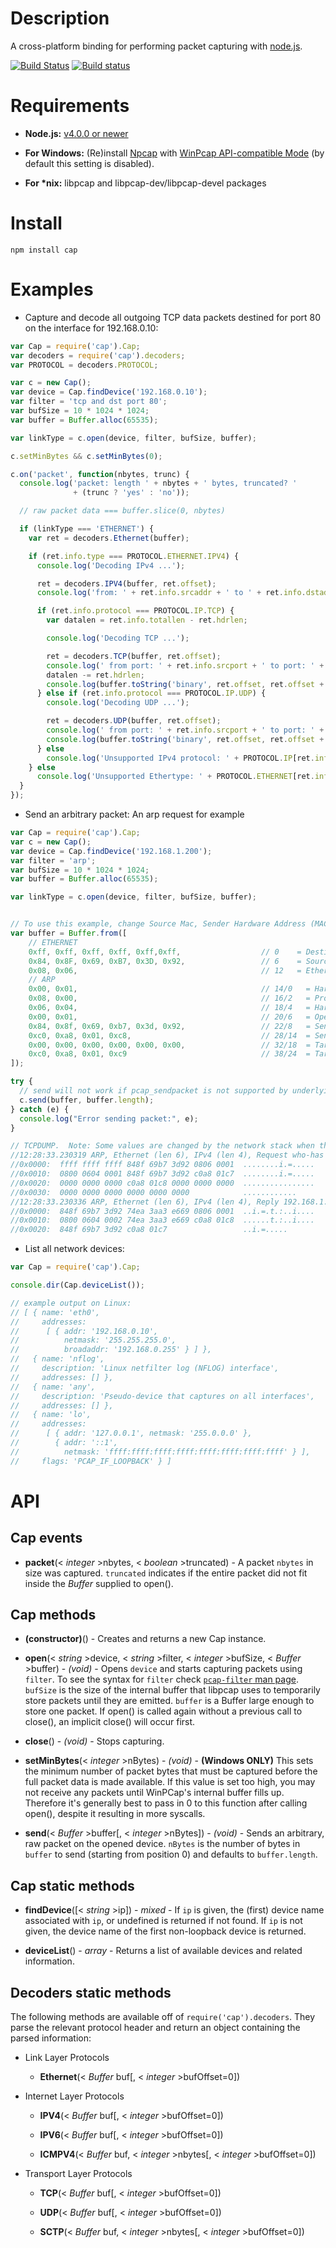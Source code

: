 
Description
===========

A cross-platform binding for performing packet capturing with [node.js](http://nodejs.org/).

[![Build Status](https://travis-ci.org/mscdex/cap.svg)](https://travis-ci.org/mscdex/cap)
[![Build status](https://ci.appveyor.com/api/projects/status/hypcya975yogcu9h)](https://ci.appveyor.com/project/mscdex/cap)


Requirements
============

* **Node.js:** [v4.0.0 or newer](http://nodejs.org/) 

* **For Windows:** (Re)install [Npcap](https://nmap.org/npcap/) with [WinPcap API-compatible Mode](https://user-images.githubusercontent.com/18501150/83390315-e6a15500-a3f1-11ea-9826-3072d141c417.png) (by default this setting is disabled). 

* **For \*nix:** libpcap and libpcap-dev/libpcap-devel packages


Install
============

    npm install cap


Examples
========

* Capture and decode all outgoing TCP data packets destined for port 80 on the interface for 192.168.0.10:

```javascript
var Cap = require('cap').Cap;
var decoders = require('cap').decoders;
var PROTOCOL = decoders.PROTOCOL;

var c = new Cap();
var device = Cap.findDevice('192.168.0.10');
var filter = 'tcp and dst port 80';
var bufSize = 10 * 1024 * 1024;
var buffer = Buffer.alloc(65535);

var linkType = c.open(device, filter, bufSize, buffer);

c.setMinBytes && c.setMinBytes(0);

c.on('packet', function(nbytes, trunc) {
  console.log('packet: length ' + nbytes + ' bytes, truncated? '
              + (trunc ? 'yes' : 'no'));

  // raw packet data === buffer.slice(0, nbytes)

  if (linkType === 'ETHERNET') {
    var ret = decoders.Ethernet(buffer);

    if (ret.info.type === PROTOCOL.ETHERNET.IPV4) {
      console.log('Decoding IPv4 ...');

      ret = decoders.IPV4(buffer, ret.offset);
      console.log('from: ' + ret.info.srcaddr + ' to ' + ret.info.dstaddr);

      if (ret.info.protocol === PROTOCOL.IP.TCP) {
        var datalen = ret.info.totallen - ret.hdrlen;

        console.log('Decoding TCP ...');

        ret = decoders.TCP(buffer, ret.offset);
        console.log(' from port: ' + ret.info.srcport + ' to port: ' + ret.info.dstport);
        datalen -= ret.hdrlen;
        console.log(buffer.toString('binary', ret.offset, ret.offset + datalen));
      } else if (ret.info.protocol === PROTOCOL.IP.UDP) {
        console.log('Decoding UDP ...');

        ret = decoders.UDP(buffer, ret.offset);
        console.log(' from port: ' + ret.info.srcport + ' to port: ' + ret.info.dstport);
        console.log(buffer.toString('binary', ret.offset, ret.offset + ret.info.length));
      } else
        console.log('Unsupported IPv4 protocol: ' + PROTOCOL.IP[ret.info.protocol]);
    } else
      console.log('Unsupported Ethertype: ' + PROTOCOL.ETHERNET[ret.info.type]);
  }
});
```

* Send an arbitrary packet: An arp request for example

```javascript
var Cap = require('cap').Cap;
var c = new Cap();
var device = Cap.findDevice('192.168.1.200');
var filter = 'arp';
var bufSize = 10 * 1024 * 1024;
var buffer = Buffer.alloc(65535);

var linkType = c.open(device, filter, bufSize, buffer);


// To use this example, change Source Mac, Sender Hardware Address (MAC) and Target Protocol address
var buffer = Buffer.from([
    // ETHERNET
    0xff, 0xff, 0xff, 0xff, 0xff,0xff,                  // 0    = Destination MAC
    0x84, 0x8F, 0x69, 0xB7, 0x3D, 0x92,                 // 6    = Source MAC
    0x08, 0x06,                                         // 12   = EtherType = ARP
    // ARP
    0x00, 0x01,                                         // 14/0   = Hardware Type = Ethernet (or wifi)
    0x08, 0x00,                                         // 16/2   = Protocol type = ipv4 (request ipv4 route info)
    0x06, 0x04,                                         // 18/4   = Hardware Addr Len (Ether/MAC = 6), Protocol Addr Len (ipv4 = 4)
    0x00, 0x01,                                         // 20/6   = Operation (ARP, who-has)
    0x84, 0x8f, 0x69, 0xb7, 0x3d, 0x92,                 // 22/8   = Sender Hardware Addr (MAC)
    0xc0, 0xa8, 0x01, 0xc8,                             // 28/14  = Sender Protocol address (ipv4)
    0x00, 0x00, 0x00, 0x00, 0x00, 0x00,                 // 32/18  = Target Hardware Address (Blank/nulls for who-has)
    0xc0, 0xa8, 0x01, 0xc9                              // 38/24  = Target Protocol address (ipv4)
]);

try {
  // send will not work if pcap_sendpacket is not supported by underlying `device`
  c.send(buffer, buffer.length);
} catch (e) {
  console.log("Error sending packet:", e);
}

// TCPDUMP.  Note: Some values are changed by the network stack when the broadcast arp message is received.
//12:28:33.230319 ARP, Ethernet (len 6), IPv4 (len 4), Request who-has 192.168.1.200 tell 192.168.1.199, length 46
//0x0000:  ffff ffff ffff 848f 69b7 3d92 0806 0001  ........i.=.....
//0x0010:  0800 0604 0001 848f 69b7 3d92 c0a8 01c7  ........i.=.....
//0x0020:  0000 0000 0000 c0a8 01c8 0000 0000 0000  ................
//0x0030:  0000 0000 0000 0000 0000 0000            ............
//12:28:33.230336 ARP, Ethernet (len 6), IPv4 (len 4), Reply 192.168.1.200 is-at 74:ea:3a:a3:e6:69, length 28
//0x0000:  848f 69b7 3d92 74ea 3aa3 e669 0806 0001  ..i.=.t.:..i....
//0x0010:  0800 0604 0002 74ea 3aa3 e669 c0a8 01c8  ......t.:..i....
//0x0020:  848f 69b7 3d92 c0a8 01c7                 ..i.=.....

```

* List all network devices:

```javascript
var Cap = require('cap').Cap;

console.dir(Cap.deviceList());

// example output on Linux:
// [ { name: 'eth0',
//     addresses:
//      [ { addr: '192.168.0.10',
//          netmask: '255.255.255.0',
//          broadaddr: '192.168.0.255' } ] },
//   { name: 'nflog',
//     description: 'Linux netfilter log (NFLOG) interface',
//     addresses: [] },
//   { name: 'any',
//     description: 'Pseudo-device that captures on all interfaces',
//     addresses: [] },
//   { name: 'lo',
//     addresses:
//      [ { addr: '127.0.0.1', netmask: '255.0.0.0' },
//        { addr: '::1',
//          netmask: 'ffff:ffff:ffff:ffff:ffff:ffff:ffff:ffff' } ],
//     flags: 'PCAP_IF_LOOPBACK' } ]
```


API
===

Cap events
----------

* **packet**(< _integer_ >nbytes, < _boolean_ >truncated) - A packet `nbytes` in size was captured. `truncated` indicates if the entire packet did not fit inside the _Buffer_ supplied to open().


Cap methods
-----------

* **(constructor)**() - Creates and returns a new Cap instance.

* **open**(< _string_ >device, < _string_ >filter, < _integer_ >bufSize, < _Buffer_ >buffer) - _(void)_ - Opens `device` and starts capturing packets using `filter`. To see the syntax for `filter` check [`pcap-filter` man page](http://www.tcpdump.org/manpages/pcap-filter.7.html). `bufSize` is the size of the internal buffer that libpcap uses to temporarily store packets until they are emitted. `buffer` is a Buffer large enough to store one packet. If open() is called again without a previous call to close(), an implicit close() will occur first.

* **close**() - _(void)_ - Stops capturing.

* **setMinBytes**(< _integer_ >nBytes) - _(void)_ - **(Windows ONLY)** This sets the minimum number of packet bytes that must be captured before the full packet data is made available. If this value is set too high, you may not receive any packets until WinPCap's internal buffer fills up. Therefore it's generally best to pass in 0 to this function after calling open(), despite it resulting in more syscalls.

* **send**(< _Buffer_ >buffer[, < _integer_ >nBytes]) - _(void)_ - Sends an arbitrary, raw packet on the opened device. `nBytes` is the number of bytes in `buffer` to send (starting from position 0) and defaults to `buffer.length`.


Cap static methods
------------------

* **findDevice**([< _string_ >ip]) - _mixed_ - If `ip` is given, the (first) device name associated with `ip`, or undefined is returned if not found. If `ip` is not given, the device name of the first non-loopback device is returned.

* **deviceList**() - _array_ - Returns a list of available devices and related information.


Decoders static methods
-----------------------

The following methods are available off of `require('cap').decoders`. They parse the relevant protocol header and return an object containing the parsed information:

* Link Layer Protocols

    * **Ethernet**(< _Buffer_ buf[, < _integer_ >bufOffset=0])

* Internet Layer Protocols

    * **IPV4**(< _Buffer_ buf[, < _integer_ >bufOffset=0])

    * **IPV6**(< _Buffer_ buf[, < _integer_ >bufOffset=0])

    * **ICMPV4**(< _Buffer_ buf, < _integer_ >nbytes[, < _integer_ >bufOffset=0])

* Transport Layer Protocols

    * **TCP**(< _Buffer_ buf[, < _integer_ >bufOffset=0])

    * **UDP**(< _Buffer_ buf[, < _integer_ >bufOffset=0])

    * **SCTP**(< _Buffer_ buf, < _integer_ >nbytes[, < _integer_ >bufOffset=0])
